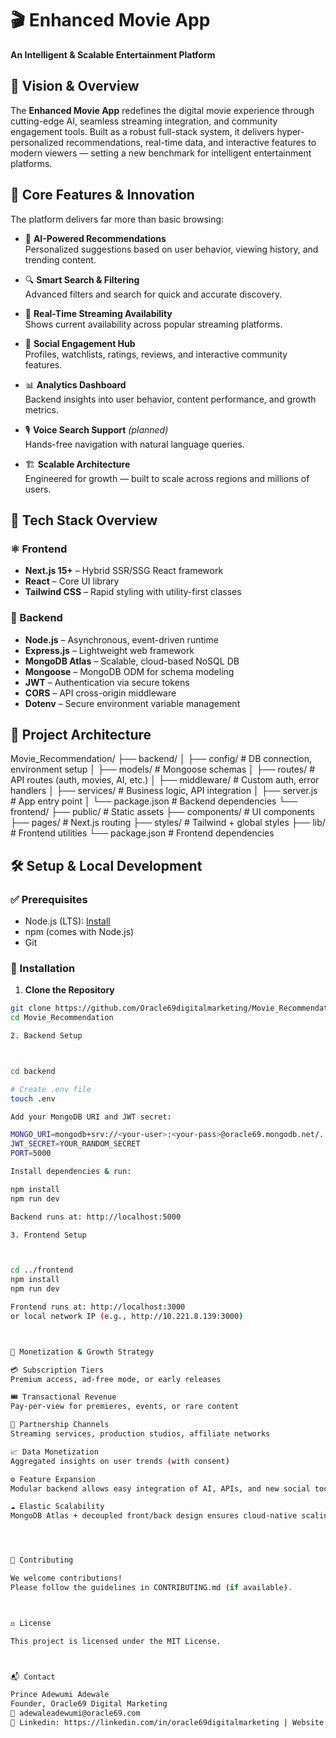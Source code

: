 # 🎬 Enhanced Movie App  
**An Intelligent & Scalable Entertainment Platform**


## 🌟 Vision & Overview

The **Enhanced Movie App** redefines the digital movie experience through cutting-edge AI, seamless streaming integration, and community engagement tools. Built as a robust full-stack system, it delivers hyper-personalized recommendations, real-time data, and interactive features to modern viewers — setting a new benchmark for intelligent entertainment platforms.


## 🚀 Core Features & Innovation

The platform delivers far more than basic browsing:

- 🎯 **AI-Powered Recommendations**  
  Personalized suggestions based on user behavior, viewing history, and trending content.

- 🔍 **Smart Search & Filtering**  
  Advanced filters and search for quick and accurate discovery.

- 📡 **Real-Time Streaming Availability**  
  Shows current availability across popular streaming platforms.

- 👥 **Social Engagement Hub**  
  Profiles, watchlists, ratings, reviews, and interactive community features.

- 📊 **Analytics Dashboard**  
  Backend insights into user behavior, content performance, and growth metrics.

- 🎙 **Voice Search Support** *(planned)*  
  Hands-free navigation with natural language queries.

- 🏗 **Scalable Architecture**  
  Engineered for growth — built to scale across regions and millions of users.


## 🧱 Tech Stack Overview

### ⚛ Frontend
- **Next.js 15+** – Hybrid SSR/SSG React framework  
- **React** – Core UI library  
- **Tailwind CSS** – Rapid styling with utility-first classes

### 🔧 Backend
- **Node.js** – Asynchronous, event-driven runtime  
- **Express.js** – Lightweight web framework  
- **MongoDB Atlas** – Scalable, cloud-based NoSQL DB  
- **Mongoose** – MongoDB ODM for schema modeling  
- **JWT** – Authentication via secure tokens  
- **CORS** – API cross-origin middleware  
- **Dotenv** – Secure environment variable management


## 🧩 Project Architecture

Movie_Recommendation/ ├── backend/ │   ├── config/         # DB connection, environment setup │   ├── models/         # Mongoose schemas │   ├── routes/         # API routes (auth, movies, AI, etc.) │   ├── middleware/     # Custom auth, error handlers │   ├── services/       # Business logic, API integration │   ├── server.js       # App entry point │   └── package.json    # Backend dependencies └── frontend/ ├── public/         # Static assets ├── components/     # UI components ├── pages/          # Next.js routing ├── styles/         # Tailwind + global styles ├── lib/            # Frontend utilities └── package.json    # Frontend dependencies


## 🛠 Setup & Local Development

### ✅ Prerequisites
- Node.js (LTS): [Install](https://nodejs.org/)
- npm (comes with Node.js)
- Git


### 🔧 Installation

1. **Clone the Repository**
```bash
git clone https://github.com/Oracle69digitalmarketing/Movie_Recommendation.git
cd Movie_Recommendation

2. Backend Setup



cd backend

# Create .env file
touch .env

Add your MongoDB URI and JWT secret:

MONGO_URI=mongodb+srv://<your-user>:<your-pass>@oracle69.mongodb.net/...
JWT_SECRET=YOUR_RANDOM_SECRET
PORT=5000

Install dependencies & run:

npm install
npm run dev

Backend runs at: http://localhost:5000

3. Frontend Setup



cd ../frontend
npm install
npm run dev

Frontend runs at: http://localhost:3000
or local network IP (e.g., http://10.221.8.139:3000)



💼 Monetization & Growth Strategy

💳 Subscription Tiers
Premium access, ad-free mode, or early releases

🎟 Transactional Revenue
Pay-per-view for premieres, events, or rare content

🤝 Partnership Channels
Streaming services, production studios, affiliate networks

📈 Data Monetization
Aggregated insights on user trends (with consent)

⚙️ Feature Expansion
Modular backend allows easy integration of AI, APIs, and new social tools

☁ Elastic Scalability
MongoDB Atlas + decoupled front/back design ensures cloud-native scaling




🤝 Contributing

We welcome contributions!
Please follow the guidelines in CONTRIBUTING.md (if available).



⚖ License

This project is licensed under the MIT License.



📬 Contact

Prince Adewumi Adewale
Founder, Oracle69 Digital Marketing
📧 adewaleadewumi@oracle69.com
🔗 Linkedin: https://linkedin.com/in/oracle69digitalmarketing | Website: https://oracle69.com 